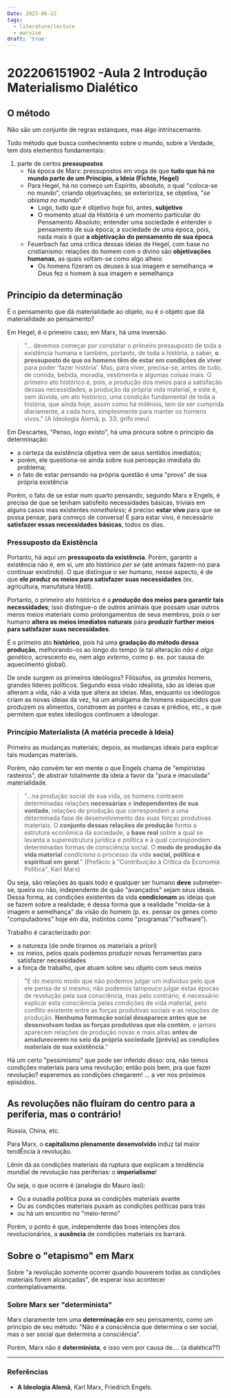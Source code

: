 ```yaml
---
Date: 2022-06-22
tags:
  - literature/lecture
  - marxism
draft: 'true'
---
```

# 202206151902 -Aula 2 Introdução Materialismo Dialético
## O método
Não são um conjunto de regras estanques, mas algo intrinscemante.

Todo método que busca conhecimento sobre o mundo, sobre a Verdade, tem dois elementos fundamentais:
1. parte de certos **pressupostos**
	- Na época de Marx: pressupostos em voga de que **tudo que há no mundo parte de um Princípio, a Ideia (Fichte, Hegel)**
	- Para Hegel, há no começo um Espírito, absoluto, o qual "coloca-se no mundo", criando objetivações; se exterioriza, se objetiva, "*se abisma no mundo*"
		- Logo, tudo que é objetivo hoje foi, antes, **subjetivo**
		- O momento atual da História é um momento particular do Pensamento Absoluto; entender uma sociedade é entender o pensamento de sua época; a sociedade de uma época, pois, nada mais é que **a objetivação do pensamento de sua época**
	- Feuerbach faz uma crítica dessas ideias de Hegel, com base no cristianismo: relações do homem com o divino são **objetivações humanas**, as quais voltam-se como algo alheio 
		- Os homens fizeram os deuses à sua imagem e semelhança => Deus fez o homem à sua imagem e semelhança 

## Princípio da determinação
É o pensamento que dá materialidade ao objeto, ou é o objeto que dá materialidade ao pensamento?

Em Hegel, é o primeiro caso; em Marx, há uma inversão.

>"... devemos começar por constatar o primeiro pressuposto de toda a existência humana e também, portanto, de toda a história, a saber, **o pressuposto de que os homens têm de estar em condições de viver** para poder 'fazer história'. Mas, para viver, precisa-se, antes de tudo, de comida, bebida, moradia, vestimenta e algumas coisas mais. 
> O primeiro ato histórico é, pois, a produção dos meios para a satisfação dessas necessidades, a produção da própria vida material, e este é, sem dúvida, um ato histórico, uma condição fundamental de toda a história, que ainda hoje, assim como há milênios, tem de ser cumprida diariamente, a cada hora, simplesmente para manter os homens vivos." (A Ideologia Alemã, p. 33; grifo meu)

Em Descartes, "Penso, logo existo", há uma procura sobre o princípio da determinação: 
* a certeza da existência objetiva vem de seus sentidos imediatos;
* porém, ele questiona-se ainda sobre sua percepção imediata do problema;
* o fato de estar pensando na própria questão é uma "prova" de sua própria existência

Porém, o fato de se estar num quarto pensando, segundo Marx e Engels, é preciso de que se tenham satisfeito necessidades básicas, triviais em alguns casos mas existentes *nonetheless*; é preciso **estar vivo** para que se possa pensar, para começo de conversa! E para estar vivo, é necessário **satisfazer essas necessidades básicas**, todos os dias. 

### Pressuposto da Existência
Portanto, há aqui um **pressuposto da existência**. Porém, garantir a existência não é, em si, um ato histórico *per se* (até animais fazem-no para continuar existindo). O que distingue o ser humano, nesse aspecto, é de que **ele *produz* os meios para satisfazer suas necessidades** (ex. agricultura, manufatura têxtil). 

Portanto, o primeiro ato histórico é a ***produção* dos meios para garantir tais necessidades**; isso distingue-o de outros animais que possam usar outros meros meios materiais como prolongamentos de seus membros, pois o ser humano **altera os meios imediatos naturais** para **produzir further meios para satisfazer suas necessidades**.

É o primeiro ato **histórico**, pois há uma **gradação do método dessa produção**, melhorando-os ao longo do tempo (e tal alteração *não é algo genético*, acrescento eu, nem algo *externo*, como p. ex. por causa do aquecimento global).

De onde surgem os primeiros ideólogos? Filósofos, os *grandes* homens, grandes líderes políticos. Segundo essa visão idealista, são as ideias que alteram a vida, não a vida que altera as ideias. Mas, enquanto os ideólogos criam as novas ideias da vez, há um amálgama de homens esquecidos que produzem os alimentos, constroem as pontes e casas e prédios, etc., e que permitem que estes ideólogos continuem a ideologar. 

### Princípio Materialista (A matéria precede à Ideia)
Primeiro as mudanças materiais; depois, as mudanças ideais para explicar tais mudanças materiais. 

Porém, não convém ter em mente o que Engels chama de "empiristas rasteiros", de abstrair totalmente da ideia a favor da "pura e imaculada" materialidade. 

> "...na produção social de sua vida, os homens contraem determinadas relações **necessárias** e **independentes de sua vontade**, relações de produção que correspondem a uma determinada fase de desenvolvimento das suas forças produtivas materiais.
> O **conjunto dessas relações de produção** forma a estrutura econômica da sociedade, a **base real** sobre a qual se levanta a superestrutura jurídica e política e à qual correspondem determinadas formas de consciência social.
> O **modo de produção da vida material** *condiciona* o processo da vida **social, política e espiritual em geral**." (Prefácio à "Contribuição à Crítica da Economia Política", Karl Marx)

Ou seja, são relações às quais todo e qualquer ser humano **deve** submeter-se, queira ou não, independente de quão "avançados" sejam seus ideais. Dessa forma, as condições existentes da vida **condicionam** as ideias que se fazem sobre a realidade; é dessa forma que a realidade "molda-se à imagem e semelhança" da visão do homem (p. ex. pensar os genes como "computadores" hoje em dia, instintos como "programas"/"software"). 

Trabalho é caracterizado por:
- a natureza (de onde tiramos os materiais a priori)
- os meios, pelos quais podemos produzir novas ferramentas para satisfazer necessidades
- a força de trabalho, que atuam sobre seu objeto com seus meios

> "E do mesmo modo que não podemos julgar um indivíduo pelo que ele pensa de si mesmo, não podemos tampouco julgar estas épocas de revolução pela sua consciência, mas pelo contrário, é necessário explicar esta consciência pelas condições de vida material, pelo conflito existente entre as forças produtivas sociais e as relações de produção.
> **Nenhuma formação social desaparece antes que se desenvolvam todas as forças produtivas que ela contém**, e jamais aparecem relações de produção novas e mais altas **antes de amadurecerem no seio da própria sociedade [prévia] as condições materiais de sua existência**."

Há um certo "pessimismo" que pode ser inferido disso: ora, não temos condições materiais para uma revolução; então pois bem, pra que fazer revolução? esperemos as condições chegarem! ... a ver nos próximos episódios.

## As revoluções não fluíram do centro para a periferia, mas o contrário!
Rússia, China, etc.

Para Marx, o **capitalismo plenamente desenvolvido** induz tal maior tendÊncia à revolução. 

Lênin dá as condições materiais da ruptura que explicam a tendência mundial de revolução nas periferias: o **imperialismo**! 

Ou seja, o que ocorre é (analogia do Mauro Iasi):
- Ou a ousadia política puxa as condições materiais avante
- Ou as condições materiais puxam as condições políticas para trás
- ou há um encontro no "meio-termo"

Porém, o ponto é que, independente das boas intenções dos revolucionários, a **ausência** de condições materiais os barrará.

## Sobre o "etapismo" em Marx
Sobre "a revolução somente ocorrer quando houverem todas as condições materiais forem alcançadas", de esperar isso acontecer contemplativamente.

### Sobre Marx ser "determinista"
Marx claramente tem uma **determinação** em seu pensamento, como um princípio de seu método: "Não é a consciência que determina o ser social, mas o ser social que determina a consciência". 

Porém, Marx não é **determinista**, e isso vem por causa de.... (a dialética??)

---
### Referências
- **A Ideologia Alemã**, Karl Marx, Friedrich Engels. 